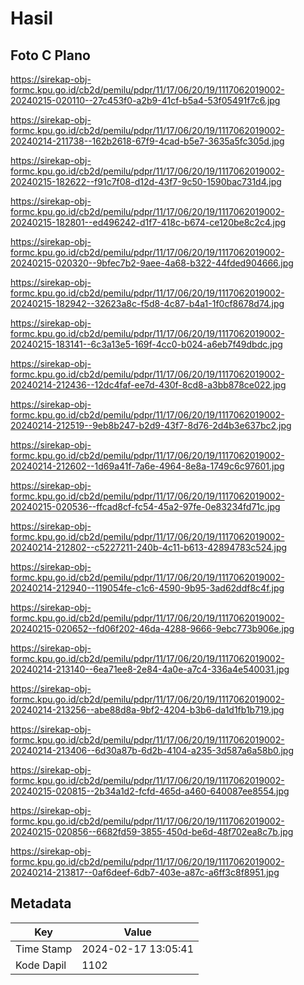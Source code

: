 # Hasil

## Foto C Plano

https://sirekap-obj-formc.kpu.go.id/cb2d/pemilu/pdpr/11/17/06/20/19/1117062019002-20240215-020110--27c453f0-a2b9-41cf-b5a4-53f05491f7c6.jpg

https://sirekap-obj-formc.kpu.go.id/cb2d/pemilu/pdpr/11/17/06/20/19/1117062019002-20240214-211738--162b2618-67f9-4cad-b5e7-3635a5fc305d.jpg

https://sirekap-obj-formc.kpu.go.id/cb2d/pemilu/pdpr/11/17/06/20/19/1117062019002-20240215-182622--f91c7f08-d12d-43f7-9c50-1590bac731d4.jpg

https://sirekap-obj-formc.kpu.go.id/cb2d/pemilu/pdpr/11/17/06/20/19/1117062019002-20240215-182801--ed496242-d1f7-418c-b674-ce120be8c2c4.jpg

https://sirekap-obj-formc.kpu.go.id/cb2d/pemilu/pdpr/11/17/06/20/19/1117062019002-20240215-020320--9bfec7b2-9aee-4a68-b322-44fded904666.jpg

https://sirekap-obj-formc.kpu.go.id/cb2d/pemilu/pdpr/11/17/06/20/19/1117062019002-20240215-182942--32623a8c-f5d8-4c87-b4a1-1f0cf8678d74.jpg

https://sirekap-obj-formc.kpu.go.id/cb2d/pemilu/pdpr/11/17/06/20/19/1117062019002-20240215-183141--6c3a13e5-169f-4cc0-b024-a6eb7f49dbdc.jpg

https://sirekap-obj-formc.kpu.go.id/cb2d/pemilu/pdpr/11/17/06/20/19/1117062019002-20240214-212436--12dc4faf-ee7d-430f-8cd8-a3bb878ce022.jpg

https://sirekap-obj-formc.kpu.go.id/cb2d/pemilu/pdpr/11/17/06/20/19/1117062019002-20240214-212519--9eb8b247-b2d9-43f7-8d76-2d4b3e637bc2.jpg

https://sirekap-obj-formc.kpu.go.id/cb2d/pemilu/pdpr/11/17/06/20/19/1117062019002-20240214-212602--1d69a41f-7a6e-4964-8e8a-1749c6c97601.jpg

https://sirekap-obj-formc.kpu.go.id/cb2d/pemilu/pdpr/11/17/06/20/19/1117062019002-20240215-020536--ffcad8cf-fc54-45a2-97fe-0e83234fd71c.jpg

https://sirekap-obj-formc.kpu.go.id/cb2d/pemilu/pdpr/11/17/06/20/19/1117062019002-20240214-212802--c5227211-240b-4c11-b613-42894783c524.jpg

https://sirekap-obj-formc.kpu.go.id/cb2d/pemilu/pdpr/11/17/06/20/19/1117062019002-20240214-212940--119054fe-c1c6-4590-9b95-3ad62ddf8c4f.jpg

https://sirekap-obj-formc.kpu.go.id/cb2d/pemilu/pdpr/11/17/06/20/19/1117062019002-20240215-020652--fd06f202-46da-4288-9666-9ebc773b906e.jpg

https://sirekap-obj-formc.kpu.go.id/cb2d/pemilu/pdpr/11/17/06/20/19/1117062019002-20240214-213140--6ea71ee8-2e84-4a0e-a7c4-336a4e540031.jpg

https://sirekap-obj-formc.kpu.go.id/cb2d/pemilu/pdpr/11/17/06/20/19/1117062019002-20240214-213256--abe88d8a-9bf2-4204-b3b6-da1d1fb1b719.jpg

https://sirekap-obj-formc.kpu.go.id/cb2d/pemilu/pdpr/11/17/06/20/19/1117062019002-20240214-213406--6d30a87b-6d2b-4104-a235-3d587a6a58b0.jpg

https://sirekap-obj-formc.kpu.go.id/cb2d/pemilu/pdpr/11/17/06/20/19/1117062019002-20240215-020815--2b34a1d2-fcfd-465d-a460-640087ee8554.jpg

https://sirekap-obj-formc.kpu.go.id/cb2d/pemilu/pdpr/11/17/06/20/19/1117062019002-20240215-020856--6682fd59-3855-450d-be6d-48f702ea8c7b.jpg

https://sirekap-obj-formc.kpu.go.id/cb2d/pemilu/pdpr/11/17/06/20/19/1117062019002-20240214-213817--0af6deef-6db7-403e-a87c-a6ff3c8f8951.jpg


## Metadata

| Key        | Value               |
| ---------- | ------------------- |
| Time Stamp | 2024-02-17 13:05:41 |
| Kode Dapil | 1102                |



